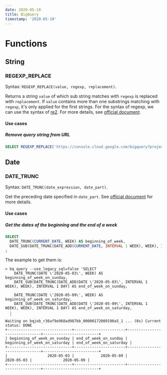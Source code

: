 ```yaml
---
date: 2020-05-10
title: BigQuery
timestamp: '2020-05-10'
---
```


Functions
===

String
---

### REGEXP_REPLACE
Syntax: `REGEXP_REPLACE(value, regexp, replacement)`.

Returns a string `value` of which sub string matches with `regexp` is replaced with `replacement`.
If `value` contains more than one substrings matching with `regexp`, it's only applied for the first strings.
For the syntax of regexp, we can use the syntax of [re2](https://github.com/google/re2/wiki/Syntax).
For more details, see [official document](https://cloud.google.com/bigquery/docs/reference/standard-sql/string_functions#regexp_replace).

#### Use cases
##### Remove query string from URL
```sql
SELECT REGEXP_REPLACE('https://console.cloud.google.com/bigquery?project=project', '\\?.*$', '');
```


Date
---

### DATE_TRUNC
Syntax: `DATE_TRUNC(date_expression, date_part)`.

Get the preceding date specified in `date_part`.
See [official document](https://cloud.google.com/bigquery/docs/reference/standard-sql/functions-and-operators#date_trunc) for more details.

#### Use cases
##### Get the dates of the beginning and the end of a week
```sql
SELECT
  DATE_TRUNC(CURRENT_DATE, WEEK) AS beginning_of_week,
  DATE_SUB(DATE_TRUNC(DATE_ADD(CURRENT_DATE, INTERVAL 1 WEEK), WEEK), INTERVAL 1 DAY) AS end_of_week,
;
```

The example to get them is:
```shell
> bq query --use_legacy_sql=false 'SELECT
    DATE_TRUNC(DATE \'2020-05-03\', WEEK) AS beginning_of_week_on_sunday,
    DATE_SUB(DATE_TRUNC(DATE_ADD(DATE \'2020-05-03\', INTERVAL 1 WEEK), WEEK), INTERVAL 1 DAY) AS end_of_week_on_sunday,

    DATE_TRUNC(DATE \'2020-05-09\', WEEK) AS beginning_of_week_on_saturday,
    DATE_SUB(DATE_TRUNC(DATE_ADD(DATE \'2020-05-09\', INTERVAL 1 WEEK), WEEK), INTERVAL 1 DAY) AS end_of_week_on_saturday,
  ;
  '
Waiting on bqjob_r36af9e968ad987bb_00000172009190a5_1 ... (0s) Current status: DONE
+-----------------------------+-----------------------+-------------------------------+-------------------------+
| beginning_of_week_on_sunday | end_of_week_on_sunday | beginning_of_week_on_saturday | end_of_week_on_saturday |
+-----------------------------+-----------------------+-------------------------------+-------------------------+
|                  2020-05-03 |            2020-05-09 |                    2020-05-03 |              2020-05-09 |
+-----------------------------+-----------------------+-------------------------------+-------------------------+
```
